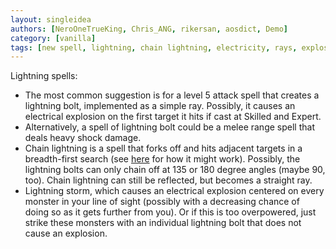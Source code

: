 ```yaml
---
layout: singleidea
authors: [NeroOneTrueKing, Chris_ANG, rikersan, aosdict, Demo]
category: [vanilla]
tags: [new spell, lightning, chain lightning, electricity, rays, explosion]
---
```

Lightning spells:
* The most common suggestion is for a level 5 attack spell that creates a lightning bolt, implemented as a simple ray. Possibly, it causes an electrical explosion on the first target it hits if cast at Skilled and Expert.
* Alternatively, a spell of lightning bolt could be a melee range spell that deals heavy shock damage.
* Chain lightning is a spell that forks off and hits adjacent targets in a breadth-first search (see [here](https://cdn.discordapp.com/attachments/384784727774724121/627910565020565523/unknown.png) for how it  might work). Possibly, the lightning bolts can only chain off at 135 or 180 degree angles (maybe 90, too). Chain lightning can still be reflected, but becomes a straight ray.
* Lightning storm, which causes an electrical explosion centered on every monster in your line of sight (possibly with a decreasing chance of doing so as it gets further from you). Or if this is too overpowered, just strike these monsters with an individual lightning bolt that does not cause an explosion.
